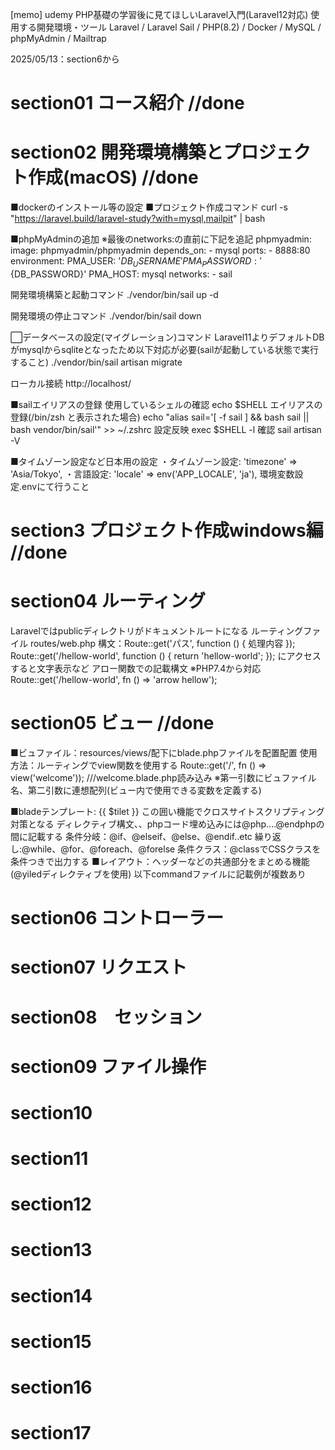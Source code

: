 [memo] udemy PHP基礎の学習後に見てほしいLaravel入門(Laravel12対応)
使用する開発環境・ツール
Laravel / Laravel Sail / PHP(8.2) / Docker / MySQL / phpMyAdmin / Mailtrap

2025/05/13：section6から

# section01 コース紹介 //done 

# section02 開発環境構築とプロジェクト作成(macOS) //done
■dockerのインストール等の設定
■プロジェクト作成コマンド
curl -s "https://laravel.build/laravel-study?with=mysql,mailpit" | bash

■phpMyAdminの追加
※最後のnetworks:の直前に下記を追記
    phpmyadmin:
        image: phpmyadmin/phpmyadmin
        depends_on:
            - mysql
        ports:
            - 8888:80
        environment:
            PMA_USER: '${DB_USERNAME}'
            PMA_PASSWORD: '${DB_PASSWORD}'
            PMA_HOST: mysql
        networks:
            - sail

開発環境構築と起動コマンド
./vendor/bin/sail up -d

開発環境の停止コマンド
./vendor/bin/sail down

⬜︎データベースの設定(マイグレーション)コマンド
Laravel11よりデフォルトDBがmysqlからsqliteとなったため以下対応が必要(sailが起動している状態で実行すること)
./vendor/bin/sail artisan migrate

ローカル接続
http://localhost/

■sailエイリアスの登録
使用しているシェルの確認
echo $SHELL
エイリアスの登録(/bin/zsh と表示された場合)
echo "alias sail='[ -f sail ] && bash sail || bash vendor/bin/sail'" >> ~/.zshrc
設定反映
exec $SHELL -l
確認
sail artisan -V

■タイムゾーン設定など日本用の設定
・タイムゾーン設定:  'timezone' => 'Asia/Tokyo',
・言語設定:  'locale' => env('APP_LOCALE', 'ja'),
環境変数設定.envにて行うこと

# section3 プロジェクト作成windows編 //done

# section04 ルーティング
Laravelではpublicディレクトリがドキュメントルートになる
ルーティングファイル
routes/web.php
構文：Route::get('パス', function () { 処理内容 });
Route::get('/hellow-world', function () { return 'hellow-world'; }); にアクセスすると文字表示など
アロー関数での記載構文  ※PHP7.4から対応
Route::get('/hellow-world', fn () => 'arrow hellow'); 

# section05 ビュー //done
■ビュファイル：resources/views/配下にblade.phpファイルを配置配置
使用方法：ルーティングでview関数を使用する
Route::get('/', fn () => view('welcome')); ///welcome.blade.php読み込み
※第一引数にビュファイル名、第二引数に連想配列(ビュー内で使用できる変数を定義する)

■bladeテンプレート: {{ $tilet }} この囲い機能でクロスサイトスクリプティング対策となる
ディレクティブ構文、、phpコード埋め込みには@php....@endphpの間に記載する
条件分岐：@if、@elseif、@else、@endif..etc
繰り返し:@while、@for、@foreach、@forelse
条件クラス：@classでCSSクラスを条件つきで出力する
■レイアウト：ヘッダーなどの共通部分をまとめる機能(@yiledディレクティブを使用)
以下commandファイルに記載例が複数あり

# section06 コントローラー

# section07 リクエスト
# section08　セッション
# section09 ファイル操作
# section10
# section11
# section12
# section13
# section14
# section15
# section16
# section17
